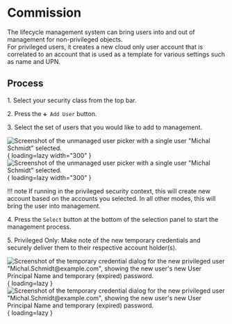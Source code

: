 # Commission

The lifecycle management system can bring users into and out of management for non-privileged objects.  
For privileged users, it creates a new cloud only user account that is correlated to an account that is used as a template for various settings such as name and UPN.

## Process

1\. Select your security class from the top bar.

2\. Press the `➕ Add User` button.

3\. Select the set of users that you would like to add to management.

![Screenshot of the unmanaged user picker with a single user "Michal Schmidt" selected.](/assets/Images/Screenshots/Select-Unmanaged-User-Light.png#only-light){ loading=lazy width="300" }
![Screenshot of the unmanaged user picker with a single user "Michal Schmidt" selected.](/assets/Images/Screenshots/Select-Unmanaged-User-Dark.png#only-dark){ loading=lazy width="300" }

!!! note
    If running in the privileged security context, this will create new account based on the accounts you selected.
    In all other modes, this will bring the user into management.

4\. Press the `Select` button at the bottom of the selection panel to start the management process.

5\. Privileged Only: Make note of the new temporary credentials and securely deliver them to their respective account holder(s).

![Screenshot of the temporary credential dialog for the new privileged user "Michal.Schmidt@example.com", showing the new user's new User Principal Name and temporary (expired) password.](/assets/Images/Screenshots/Temporary-Credential-Dialog-Light.png#only-light){ loading=lazy }
![Screenshot of the temporary credential dialog for the new privileged user "Michal.Schmidt@example.com", showing the new user's new User Principal Name and temporary (expired) password.](/assets/Images/Screenshots/Temporary-Credential-Dialog-Dark.png#only-dark){ loading=lazy }
